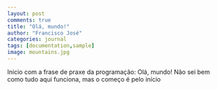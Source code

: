 ```yaml
---
layout: post
comments: true
title: "Olá, mundo!"
author: "Francisco José"
categories: journal
tags: [documentation,sample]
image: mountains.jpg
---
```


Inicio com a frase de praxe da programação: Olá, mundo!
Não sei bem como tudo aqui funciona, mas o começo é pelo início